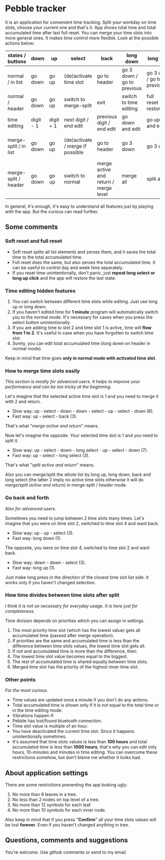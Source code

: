 # Pebble tracker
It is an application for convenient time tracking. Split your workday on time slots, choose your current one and that's it. App shows total time and total accumulated time after last full reset. You can merge your time slots into more general ones. It makes time control more flexible. Look at the possible actions below:

| states / buttons        | down      | up        | select                           | back                                  | long down                  | long up                  | long select                           |
|-----------------------|-----------|-----------|----------------------------------|---------------------------------------|----------------------------|--------------------------|---------------------------------------|
| normal / in list      | go down   | go up     | (de)activate time slot           | go to header                          | go 3 down / go to previous | go 3 up / go to previous | switch to time editing                |
| normal / header       | go down   | go up     | switch to merge-split            | exit                                  | switch to time editing     | full reset / restore     | soft reset / restore                  |
| time editing          | digit - 1 | digit + 1 | next digit / end edit            | previous digit / end edit             | go down and edit           | go up and edit           | reset time slot                       |
| merge-split / in list | go down   | go up     | (de)activate / merge if possible | go to header                          | go 3 down                  | go 3 up                  | split current if possible             |
| merge-split / header  | go down   | go up     | switch to normal                 | merge active and return / merge level | merge all                  | split all                | split active and return / split level |

In general, it's enough, it's easy to understand all features just by playing with the app. But the curious can read further.

## Some comments

### Soft reset and full reset

* Soft reset splits all list elements and zeroes them, and it saves the total time to the total accumulated time.
* Full reset does the same, but also zeroes the total accumulated time. It can be useful to control day and week time separately.
* If you reset time unintentionally, don't panic, just **repeat long select or long up click** and the app will restore the last state.

### Time editing hidden features

1. You can switch between different time slots while editing. Just use long up or long down.
2. If you haven't edited time for **1 minute** program will automatically switch you to the normal mode. It's necessary for cases when you press the select button unintentionally.
3. If you are adding time to slot 2 and time slot 1 is active, time will **flow from 1 to 2**. It's useful in case when you have forgotten to switch time slot.
4. Surely, you can edit total accumulated time (long down on header in normal mode).

Keep in mind that time goes **only in normal mode with activated time slot**.

### How to merge time slots easily

_This section is mostly for advanced users. It helps to improve your performance and can be too tricky at the beginning._

Let's imagine that the selected active time slot is 1 and you need to merge it with 2 and return.

* Slow way: up - select - down - down - select - up - select - down (8).
* Fast way: up - select - back (3).

That's what "_merge active and return_" means.

Now let's imagine the opposite. Your selected time slot is 1 and you need to split it.

* Slow way: up - select - down - long select - up - select - down (7).
* Fast way: up - select - long select (3).

That's what "_split active and return_" means.

Also you can merge/split the whole list by long up, long down, back and long select (the latter 2 imply no active time slots otherwise it will do _merge/split active and return_) in merge-split / header mode.

### Go back and forth

_Also for advanced users._

Sometimes you need to jump between 2 time slots many times. Let's imagine that you were on time slot 2, switched to time slot 4 and want back.

* Slow way: up - up - select (3).
* Fast way: long down (1).

The opposite, you were on time slot 4, switched to time slot 2 and want back.

* Slow way: down - down - select (3).
* Fast way: long up (1).

Just make long press in the direction of the closest time slot list side. It works only if you haven't changed selection.

### How time divides between time slots after split

_I think it is not so necessary for everyday usage. It is here just for completeness._

Time division depends on priorities which you can assign in settings.

1. The most priority time slot (which has the lowest value) gets all accumulated time (passed after merge operation).
2. If priorities are the same and accumulated time is less than the difference between time slots values, the lowest time slot gets all.
3. If not and accumulated time is more than the difference, then:
 1. The lowest time slot value becomes equal to the biggest.
 2. The rest of accumulated time is shared equally between time slots.
4. Merged time slot has the priority of the highest inner time slot.

### Other points

_For the most curious._

* Time values are updated once a minute if you don't do any actions.
* Total accumulated time is shown only if it is not equal to the total time or in the time editing mode.
* Vibrations happen if:
 * Pebble has lost/found bluetooth connection.
 * Time slot value is multiple of an hour.
 * You have deactivated the current time slot. Since it happens unintentionally sometimes.
* It's assumed that time slots values is less than **100 hours** and total accumulated time is less than **1000 hours**, that's why you can edit only hours, 10-minutes and minutes in time editing. You can overcome these restrictions somehow, but don't blame me whether it looks bad.


## About application settings

There are some restrictions preventing the app looking ugly:

 1. No more than 6 leaves in a tree.
 2. No less than 2 nodes on top level of a tree.
 3. No more than 12 symbols for each leaf.
 4. No more than 10 symbols for each inner node.

Also keep in mind that if you press "**Confirm**" all your time slots values will be lost **forever**. Even if you haven't changed anything in tree.

## Questions, comments and suggestions

You're welcome. Use github comments or send to my email.